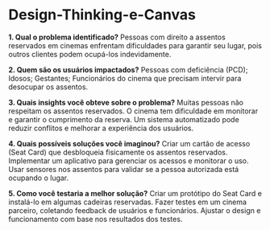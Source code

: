 # Design-Thinking-e-Canvas

**1. Qual o problema identificado?**
Pessoas com direito a assentos reservados em cinemas enfrentam dificuldades para garantir seu lugar, pois outros clientes podem ocupá-los indevidamente.

**2. Quem são os usuários impactados?**
Pessoas com deficiência (PCD);
Idosos;
Gestantes;
Funcionários do cinema que precisam intervir para desocupar os assentos.

**3. Quais insights você obteve sobre o problema?**
Muitas pessoas não respeitam os assentos reservados.
O cinema tem dificuldade em monitorar e garantir o cumprimento da reserva.
Um sistema automatizado pode reduzir conflitos e melhorar a experiência dos usuários.

**4. Quais possíveis soluções você imaginou?**
Criar um cartão de acesso (Seat Card) que desbloqueia fisicamente os assentos reservados.
Implementar um aplicativo para gerenciar os acessos e monitorar o uso.
Usar sensores nos assentos para validar se a pessoa autorizada está ocupando o lugar.

**5. Como você testaria a melhor solução?**
Criar um protótipo do Seat Card e instalá-lo em algumas cadeiras reservadas.
Fazer testes em um cinema parceiro, coletando feedback de usuários e funcionários.
Ajustar o design e funcionamento com base nos resultados dos testes.

